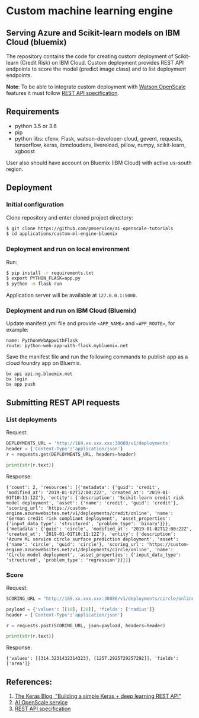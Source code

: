 # Custom machine learning engine
## Serving Azure and Scikit-learn models on IBM Cloud (bluemix)

The repository contains the code for creating custom deployment of Scikit-learn (Credit Risk) on IBM Cloud.
Custom deployment provides REST API endpoints to score the model (predict image class) and to list deployment endpoints.

**Note**: To be able to integrate custom deployment with [Watson OpenScale](https://console.bluemix.net/catalog/services/ai-openscale) features it must follow [REST API specification](https://aiopenscale-custom-deployement-spec.mybluemix.net/).


## Requirements

- python 3.5 or 3.6
- pip
- python libs: cfenv, Flask, watson-developer-cloud, gevent, requests, tensorflow, keras, ibmcloudenv, livereload, pillow, numpy, scikit-learn, xgboost

User also should have account on Bluemix (IBM Cloud) with active us-south region. 


## Deployment

### Initial configuration

Clone repository and enter cloned project directory:

   ```bash
   $ git clone https://github.com/pmservice/ai-openscale-tutorials
   $ cd applications/custom-ml-engine-bluemix
   ```

### Deployment and run on local environment

Run:

```bash
$ pip install -r requirements.txt
$ export PYTHON_FLASK=app.py
$ python -m flask run
```

Application server will be available at `127.0.0.1:5000`.


### Deployment and run on IBM Cloud (Bluemix)

Update manifest.yml file and provide `<APP_NAME>` and `<APP_ROUTE>`, for example:
```
name: PythonWebAppwithFlask
route: python-web-app-with-flask.mybluemix.net
```

Save the manifest file and run the following commands to publish app as a cloud foundry app on Bluemix.
```
bx api api.ng.bluemix.net
bx login
bx app push
```
   
    
## Submitting REST API requests

### List deployments
Request:
```python
DEPLOYMENTS_URL = 'http://169.xx.xxx.xxx:30080/v1/deployments'
header = {'Content-Type':'application/json'}
r = requests.get(DEPLOYMENTS_URL, headers=header)

print(str(r.text))
```
Response:
```text
{'count': 2, 'resources': [{'metadata': {'guid': 'credit', 'modified_at': '2019-01-02T12:00:22Z', 'created_at': '2019-01-01T10:11:12Z'}, 'entity': {'description': 'Scikit-learn credit risk model deployment', 'asset': {'name': 'credit', 'guid': 'credit'}, 'scoring_url': 'https://custom-engine.azurewebsites.net/v1/deployments/credit/online', 'name': 'German credit risk compliant deployment', 'asset_properties': {'input_data_type': 'structured', 'problem_type': 'binary'}}}, {'metadata': {'guid': 'circle', 'modified_at': '2019-01-02T12:00:22Z', 'created_at': '2019-01-01T10:11:12Z'}, 'entity': {'description': 'Azure ML service circle surface prediction deployment', 'asset': {'name': 'circle', 'guid': 'circle'}, 'scoring_url': 'https://custom-engine.azurewebsites.net/v1/deployments/circle/online', 'name': 'Circle model deployment', 'asset_properties': {'input_data_type': 'structured', 'problem_type': 'regression'}}}]}
```

### Score

Request:
```python
SCORING_URL = "http://169.xx.xxx.xxx:30080/v1/deployments/circle/online"

payload = {'values': [[10], [20]], 'fields': ['radius']}
header = {'Content-Type':'application/json'}

r = requests.post(SCORING_URL, json=payload, headers=header)

print(str(r.text))
```
Response:
```text
{'values': [[314.3231432314323], [1257.2925729257292]], 'fields': ['area']}
```


## References:
1. [The Keras Blog, "Building a simple Keras + deep learning REST API"](https://blog.keras.io/building-a-simple-keras-deep-learning-rest-api.html)
2. [AI OpenScale service](https://console.bluemix.net/catalog/services/ai-openscale)
3. [REST API specification](https://aiopenscale-custom-deployement-spec.mybluemix.net/)


